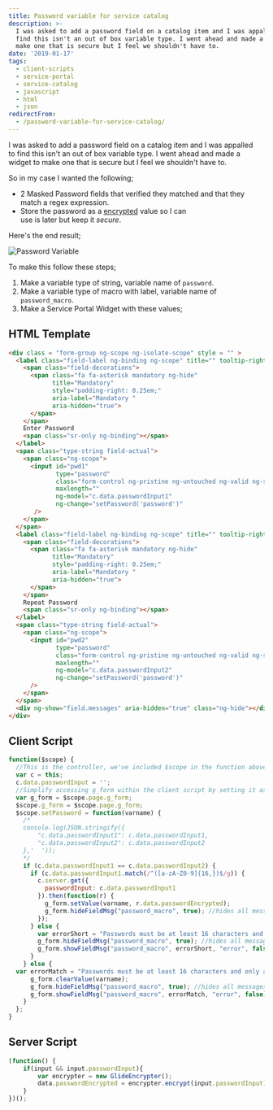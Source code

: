 ```yaml
---
title: Password variable for service catalog
description: >-
  I was asked to add a password field on a catalog item and I was appalled to
  find this isn't an out of box variable type. I went ahead and made a widget to
  make one that is secure but I feel we shouldn't have to.
date: '2019-01-17'
tags:
  - client-scripts
  - service-portal
  - service-catalog
  - javascript
  - html
  - json
redirectFrom:
  - /password-variable-for-service-catalog/
---
```


<!--StartFragment-->

I was asked to add a password field on a catalog item and I was appalled\
to find this isn't an out of box variable type. I went ahead and made a\
widget to make one that is secure but I feel we shouldn't have to.

So in my case I wanted the following;

* 2 Masked Password fields that verified they matched and that they\
  match a regex expression.
* Store the password as a [encrypted](https://sn.jace.pro/glideencrypter/) value so I can\
  use is later but keep it *secure*.

Here's the end result;

<!--EndFragment-->

![Password Variable](/assets/images/2019-01-17-catalog-password-variable.gif)

<!--StartFragment-->

To make this follow these steps;

1. Make a variable type of string, variable name of `password`.
2. Make a variable type of macro with label, variable name of\
   `password_macro`.
3. Make a Service Portal Widget with these values;

## HTML Template

```html
<div class = "form-group ng-scope ng-isolate-scope" style = "" >
  <label class="field-label ng-binding ng-scope" title="" tooltip-right="true" data-original-title="">
    <span class="field-decorations">
      <span class="fa fa-asterisk mandatory ng-hide" 
            title="Mandatory" 
            style="padding-right: 0.25em;" 
            aria-label="Mandatory " 
            aria-hidden="true">
      </span>
    </span>
    Enter Password
    <span class="sr-only ng-binding"></span>
  </label>
  <span class="type-string field-actual">
    <span class="ng-scope">
      <input id="pwd1" 
             type="password"
             class="form-control ng-pristine ng-untouched ng-valid ng-scope ng-valid-maxlength ng-empty" 
             maxlength="" 
             ng-model="c.data.passwordInput1" 
             ng-change="setPassword('password')"
       />
    </span>
  </span>
  <label class="field-label ng-binding ng-scope" title="" tooltip-right="true" data-original-title="">
    <span class="field-decorations">
      <span class="fa fa-asterisk mandatory ng-hide" 
            title="Mandatory" 
            style="padding-right: 0.25em;" 
            aria-label="Mandatory " 
            aria-hidden="true">
      </span>
    </span>
    Repeat Password
    <span class="sr-only ng-binding"></span>
  </label>
  <span class="type-string field-actual">
    <span class="ng-scope">
      <input id="pwd2" 
             type="password"
             class="form-control ng-pristine ng-untouched ng-valid ng-scope ng-valid-maxlength ng-empty" 
             maxlength="" 
             ng-model="c.data.passwordInput2" 
             ng-change="setPassword('password')"
      />
    </span>
  </span>
  <div ng-show="field.messages" aria-hidden="true" class="ng-hide"></div>
</div>
```

<!--EndFragment-->

## Client Script

<!--StartFragment-->

```javascript
function($scope) {
  //This is the controller, we've included $scope in the function above because it's easy to work with
  var c = this;
  c.data.passwordInput = '';
  //Simplify accessing g_form within the client script by setting it as a variable named g_form
  var g_form = $scope.page.g_form;
  $scope.g_form = $scope.page.g_form;
  $scope.setPassword = function(varname) {
    /*
    console.log(JSON.stringify({
        "c.data.passwordInput1": c.data.passwordInput1,
        "c.data.passwordInput2": c.data.passwordInput2
    },'  '));
    */
    if (c.data.passwordInput1 == c.data.passwordInput2) {
      if (c.data.passwordInput1.match(/^([a-zA-Z0-9]{16,})$/g)) {
        c.server.get({
          passwordInput: c.data.passwordInput1
        }).then(function(r) {
          g_form.setValue(varname, r.data.passwordEncrypted);
          g_form.hideFieldMsg("password_macro", true); //hides all messages
        });
      } else {
        var errorShort = "Passwords must be at least 16 characters and only allow a alphanumeric value.";
        g_form.hideFieldMsg("password_macro", true); //hides all messages
        g_form.showFieldMsg("password_macro", errorShort, "error", false);
      }
    } else {
  var errorMatch = "Passwords must be at least 16 characters and only allow a alphanumeric value.";
      g_form.clearValue(varname);
      g_form.hideFieldMsg("password_macro", true); //hides all messages
      g_form.showFieldMsg("password_macro", errorMatch, "error", false);
    }
  };
}
```

<!--EndFragment-->

## Server Script

<!--StartFragment-->

```javascript
(function() {
    if(input && input.passwordInput){
        var encrypter = new GlideEncrypter();
        data.passwordEncrypted = encrypter.encrypt(input.passwordInput);
    }
})();
```

<!--EndFragment-->